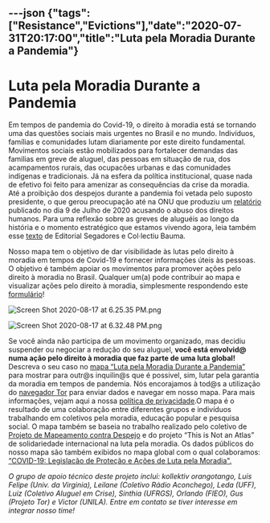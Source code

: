 ---json
{"tags":["Resistance","Evictions"],"date":"2020-07-31T20:17:00","title":"Luta pela Moradia Durante a Pandemia"}
---

Luta pela Moradia Durante a Pandemia
====================================

Em tempos de pandemia do Covid-19, o direito à moradia está se tornando uma das questões sociais mais urgentes no Brasil e no mundo. Indivíduos, famílias e comunidades lutam diariamente por este direito fundamental. Movimentos sociais estão mobilizados para fortalecer demandas das familias em greve de aluguel, das pessoas em situação de rua, dos acampamentos rurais, das ocupacões urbanas e das comunidades indígenas e tradicionais. Já na esfera da política institucional, quase nada de efetivo foi feito para amenizar as consequências da crise da moradia. Até a proibição dos despejos durante a pandemia foi vetada pelo suposto presidente, o que gerou preocupação até na ONU que produziu um [relatório](https://urldefense.proofpoint.com/v2/url?u=https-3A__www.ohchr.org_EN_NewsEvents_Pages_DisplayNews.aspx-3FNewsID-3D26059-26LangID-3DE&d=DwMFaQ&c=slrrB7dE8n7gBJbeO0g-IQ&r=Ku2hCsohzcN9VTUWK_-sB6ojj6d9dpKwYdf8Nbp1S8E&m=ZfxYet2zu-3CW04SI8Ao3wAiS5GrhE7L7vdUN1gNGgU&s=mkflfKs3VGNmlSxF8921DAE_9wn-e2HVd-1WKZCwT2U&e=) publicado no dia 9 de Julho de 2020 acusando o abuso dos direitos humanos. Para uma reflexão sobre as greves de aluguéis ao longo da história e o momento estratégico que estamos vivendo agora, leia também esse [texto](https://urldefense.proofpoint.com/v2/url?u=https-3A__de.crimethinc.com_2020_04_08_greve-2Dde-2Dalugueis-2Duma-2Danalise-2Destrategica-2Ddas-2Dgreves-2Dde-2Dalugueis-2Dao-2Dlongo-2Dda-2Dhistoria-2De-2Dagora-2D1&d=DwMFaQ&c=slrrB7dE8n7gBJbeO0g-IQ&r=Ku2hCsohzcN9VTUWK_-sB6ojj6d9dpKwYdf8Nbp1S8E&m=ZfxYet2zu-3CW04SI8Ao3wAiS5GrhE7L7vdUN1gNGgU&s=emED3_dbIxWsnC--jAsJupzJfOQT3bxyZ-xucKKm_6I&e=) de Editorial Segadores e Col·lectiu Bauma.

Nosso mapa tem o objetivo de dar visibilidade às lutas pelo direito à moradia em tempos de Covid-19 e fornecer informações úteis às pessoas. O objetivo é também apoiar os movimentos para promover ações pelo direito à moradia no Brasil. Qualquer um(a) pode contribuir ao mapa e visualizar ações pelo direito à moradia, simplesmente respondendo este [formulário](https://urldefense.proofpoint.com/v2/url?u=https-3A__reclus.mapacovid19.online_form_hausjustice&d=DwMFaQ&c=slrrB7dE8n7gBJbeO0g-IQ&r=Ku2hCsohzcN9VTUWK_-sB6ojj6d9dpKwYdf8Nbp1S8E&m=ZfxYet2zu-3CW04SI8Ao3wAiS5GrhE7L7vdUN1gNGgU&s=99Deparuax1JPhpyyViVPzHh1zQW5EJhjXghjXPLpUw&e=)!

![Screen Shot 2020-08-17 at 6.25.35 PM.png](https://images.squarespace-cdn.com/content/v1/52b7d7a6e4b0b3e376ac8ea2/1597704727877-LN30RSNJZ2YBC89HUY2Z/ke17ZwdGBToddI8pDm48kHM_FkGv5kpuJCH1IeqrIK9Zw-zPPgdn4jUwVcJE1ZvWQUxwkmyExglNqGp0IvTJZamWLI2zvYWH8K3-s_4yszcp2ryTI0HqTOaaUohrI8PIF8HceZ9Gt94v9qgoH7muAoua-3JJ3TN9jxf9SplCixY/Screen+Shot+2020-08-17+at+6.25.35+PM.png)

![Screen Shot 2020-08-17 at 6.32.48 PM.png](https://images.squarespace-cdn.com/content/v1/52b7d7a6e4b0b3e376ac8ea2/1597704272503-0Y0V6KSEB32TYFANEPY0/ke17ZwdGBToddI8pDm48kFruVVZnQ4rnq9c2YeHjd0IUqsxRUqqbr1mOJYKfIPR7LoDQ9mXPOjoJoqy81S2I8N_N4V1vUb5AoIIIbLZhVYxCRW4BPu10St3TBAUQYVKcGeDr4m4KPjKfy1JPPywrPRjHBNv7iVtKrLRWBotd7xVE0SYFxpf6sgZpl5KUqpvY/Screen+Shot+2020-08-17+at+6.32.48+PM.png)

Se você ainda não participa de um movimento organizado, mas decidiu suspender ou negociar a redução do seu aluguel, **você está envolvid@ numa ação pelo direito à moradia que faz parte de uma luta global!** Descreva o seu caso no [mapa “Luta pela Moradia Durante a Pandemia”](https://urldefense.proofpoint.com/v2/url?u=https-3A__mapacovid19.online&d=DwMFaQ&c=slrrB7dE8n7gBJbeO0g-IQ&r=Ku2hCsohzcN9VTUWK_-sB6ojj6d9dpKwYdf8Nbp1S8E&m=ZfxYet2zu-3CW04SI8Ao3wAiS5GrhE7L7vdUN1gNGgU&s=xrpE-XPgaNM-tZnPzc9OUW_KyodgNBOU0ohAPXeXYwA&e=) para mostrar para outr@s inquilin@s que é possivel, sim, lutar pela garantia da moradia em tempos de pandemia. Nós encorajamos à tod@s a utilização do [navegador Tor](https://urldefense.proofpoint.com/v2/url?u=https-3A__www.torproject.org_pt-2DBR_download_&d=DwMFaQ&c=slrrB7dE8n7gBJbeO0g-IQ&r=Ku2hCsohzcN9VTUWK_-sB6ojj6d9dpKwYdf8Nbp1S8E&m=ZfxYet2zu-3CW04SI8Ao3wAiS5GrhE7L7vdUN1gNGgU&s=A_rNgW1cPX6dP7phXb6lZ5tGiCUh-yQG6YO_mFLvadI&e=) para enviar dados e navegar em nosso mapa. Para mais informações, vejam aqui a nossa [política de privacidade](https://urldefense.proofpoint.com/v2/url?u=https-3A__reclus.mapacovid19.online_privacidade&d=DwMFaQ&c=slrrB7dE8n7gBJbeO0g-IQ&r=Ku2hCsohzcN9VTUWK_-sB6ojj6d9dpKwYdf8Nbp1S8E&m=ZfxYet2zu-3CW04SI8Ao3wAiS5GrhE7L7vdUN1gNGgU&s=xiBWIG-h7S6muQceKe_ltPFxkgRCrxaBYDEJlBhXv1o&e=).O mapa é o resultado de uma colaboração entre diferentes grupos e indivíduos trabalhando em coletivos pela moradia, educação popular e pesquisa social. O mapa também se baseia no trabalho realizado pelo coletivo de [Projeto de Mapeamento contra Despejo](https://urldefense.proofpoint.com/v2/url?u=https-3A__antievictionmap.com_&d=DwMFaQ&c=slrrB7dE8n7gBJbeO0g-IQ&r=Ku2hCsohzcN9VTUWK_-sB6ojj6d9dpKwYdf8Nbp1S8E&m=ZfxYet2zu-3CW04SI8Ao3wAiS5GrhE7L7vdUN1gNGgU&s=oJq6X9RtJ1J-CTTNW0aJ9c_5UkZ0885AYL05dD8b6Hk&e=) e do projeto “This is Not an Atlas” de solidariedade internacional na luta pela moradia. Os dados públicos do nosso mapa são também exibidos no mapa global com o qual colaboramos: [“COVID-19: Legislacão de Proteção e Ações de Luta pela Moradia"](https://urldefense.proofpoint.com/v2/url?u=https-3A__covid19.antievictionmap.com_&d=DwMFaQ&c=slrrB7dE8n7gBJbeO0g-IQ&r=Ku2hCsohzcN9VTUWK_-sB6ojj6d9dpKwYdf8Nbp1S8E&m=ZfxYet2zu-3CW04SI8Ao3wAiS5GrhE7L7vdUN1gNGgU&s=PgHpurBg6Tu9IN-i9L5CjuqQWHy9vHB3opaRXYJs27U&e=)[.](https://urldefense.proofpoint.com/v2/url?u=https-3A__covid19.antievictionmap.com_&d=DwMFaQ&c=slrrB7dE8n7gBJbeO0g-IQ&r=Ku2hCsohzcN9VTUWK_-sB6ojj6d9dpKwYdf8Nbp1S8E&m=ZfxYet2zu-3CW04SI8Ao3wAiS5GrhE7L7vdUN1gNGgU&s=PgHpurBg6Tu9IN-i9L5CjuqQWHy9vHB3opaRXYJs27U&e=)

_O grupo de apoio técnico deste projeto inclui: kollektiv orangotango, Luis Felipe (Univ. da Virginia), Leilane (Coletivo Rádio Aconchego), Leda (UFF), Luiz (Coletivo Aluguel em Crise), Sinthia (UFRGS), Orlando (FIEO), Gus (Projeto Tor) e Victor (UNILA). Entre em contato se tiver interesse em integrar nosso time!_